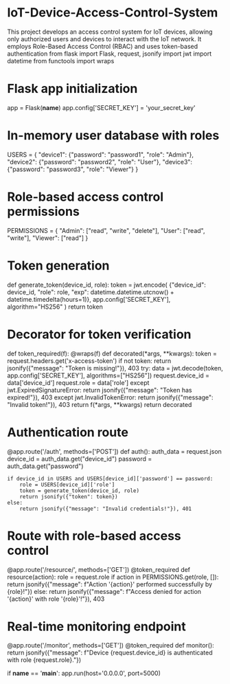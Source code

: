 # IoT-Device-Access-Control-System
This project develops an access control system for IoT devices, allowing only authorized users and devices to interact with the IoT network. It employs Role-Based Access Control (RBAC) and uses token-based authentication
from flask import Flask, request, jsonify
import jwt
import datetime
from functools import wraps

# Flask app initialization
app = Flask(__name__)
app.config['SECRET_KEY'] = 'your_secret_key'

# In-memory user database with roles
USERS = {
    "device1": {"password": "password1", "role": "Admin"},
    "device2": {"password": "password2", "role": "User"},
    "device3": {"password": "password3", "role": "Viewer"}
}

# Role-based access control permissions
PERMISSIONS = {
    "Admin": ["read", "write", "delete"],
    "User": ["read", "write"],
    "Viewer": ["read"]
}

# Token generation
def generate_token(device_id, role):
    token = jwt.encode(
        {"device_id": device_id, "role": role, "exp": datetime.datetime.utcnow() + datetime.timedelta(hours=1)},
        app.config['SECRET_KEY'],
        algorithm="HS256"
    )
    return token

# Decorator for token verification
def token_required(f):
    @wraps(f)
    def decorated(*args, **kwargs):
        token = request.headers.get('x-access-token')
        if not token:
            return jsonify({"message": "Token is missing!"}), 403
        try:
            data = jwt.decode(token, app.config['SECRET_KEY'], algorithms=["HS256"])
            request.device_id = data['device_id']
            request.role = data['role']
        except jwt.ExpiredSignatureError:
            return jsonify({"message": "Token has expired!"}), 403
        except jwt.InvalidTokenError:
            return jsonify({"message": "Invalid token!"}), 403
        return f(*args, **kwargs)
    return decorated

# Authentication route
@app.route('/auth', methods=['POST'])
def auth():
    auth_data = request.json
    device_id = auth_data.get("device_id")
    password = auth_data.get("password")

    if device_id in USERS and USERS[device_id]['password'] == password:
        role = USERS[device_id]['role']
        token = generate_token(device_id, role)
        return jsonify({"token": token})
    else:
        return jsonify({"message": "Invalid credentials!"}), 401

# Route with role-based access control
@app.route('/resource/<action>', methods=['GET'])
@token_required
def resource(action):
    role = request.role
    if action in PERMISSIONS.get(role, []):
        return jsonify({"message": f"Action '{action}' performed successfully by {role}!"})
    else:
        return jsonify({"message": f"Access denied for action '{action}' with role '{role}'!"}), 403

# Real-time monitoring endpoint
@app.route('/monitor', methods=['GET'])
@token_required
def monitor():
    return jsonify({"message": f"Device {request.device_id} is authenticated with role {request.role}."})

if __name__ == '__main__':
    app.run(host='0.0.0.0', port=5000)
